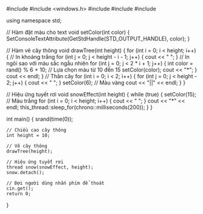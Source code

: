 #include <iostream>
#include <windows.h>
#include <cstdlib>
#include <ctime>
#include <thread>

using namespace std;

// Hàm đặt màu cho text
void setColor(int color) {
    SetConsoleTextAttribute(GetStdHandle(STD_OUTPUT_HANDLE), color);
}

// Hàm vẽ cây thông
void drawTree(int height) {
    for (int i = 0; i < height; i++) {
        // In khoảng trắng
        for (int j = 0; j < height - i - 1; j++) {
            cout << " ";
        }
        // In ngôi sao với màu sắc ngẫu nhiên
        for (int j = 0; j < 2 * i + 1; j++) {
            int color = rand() % 6 + 10; // Lựa chọn màu từ 10 đến 15
            setColor(color);
            cout << "*";
        }
        cout << endl;
    }
    // Thân cây
    for (int i = 0; i < 2; i++) {
        for (int j = 0; j < height - 2; j++) {
            cout << " ";
        }
        setColor(6); // Màu vàng
        cout << "||" << endl;
    }
}

// Hiệu ứng tuyết rơi
void snowEffect(int height) {
    while (true) {
        setColor(15); // Màu trắng
        for (int i = 0; i < height; i++) {
            cout << " ";
        }
        cout << "*" << endl;
        this_thread::sleep_for(chrono::milliseconds(200));
    }
}

int main() {
    srand(time(0));

    // Chiều cao cây thông
    int height = 10;

    // Vẽ cây thông
    drawTree(height);

    // Hiệu ứng tuyết rơi
    thread snow(snowEffect, height);
    snow.detach();

    // Đợi người dùng nhấn phím để thoát
    cin.get();
    return 0;
}
